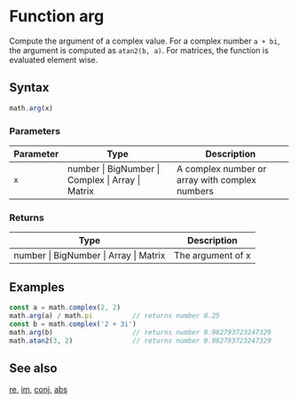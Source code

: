 <!-- Note: This file is automatically generated from source code comments. Changes made in this file will be overridden. -->
# Function arg
Compute the argument of a complex value.
For a complex number `a + bi`, the argument is computed as `atan2(b, a)`.
For matrices, the function is evaluated element wise.
## Syntax
```js
math.arg(x)
```
### Parameters
Parameter | Type | Description
--------- | ---- | -----------
`x` | number &#124; BigNumber &#124; Complex &#124; Array &#124; Matrix |  A complex number or array with complex numbers
### Returns
Type | Description
---- | -----------
number &#124; BigNumber &#124; Array &#124; Matrix | The argument of x
## Examples
```js
const a = math.complex(2, 2)
math.arg(a) / math.pi          // returns number 0.25
const b = math.complex('2 + 3i')
math.arg(b)                    // returns number 0.982793723247329
math.atan2(3, 2)               // returns number 0.982793723247329
```
## See also
[re](re.md),
[im](im.md),
[conj](conj.md),
[abs](abs.md)
